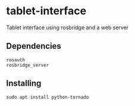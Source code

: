 # tablet-interface
Tablet interface using rosbridge and a web server

## Dependencies

    rosauth
    rosbridge_server

## Installing

    sudo apt install python-tornado
